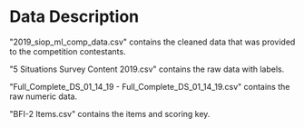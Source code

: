 # Data Description

"2019_siop_ml_comp_data.csv" contains the cleaned data that was provided to the competition contestants.

"5 Situations Survey Content 2019.csv" contains the raw data with labels.

"Full_Complete_DS_01_14_19 - Full_Complete_DS_01_14_19.csv" contains the raw numeric data.

"BFI-2 Items.csv" contains the items and scoring key.
